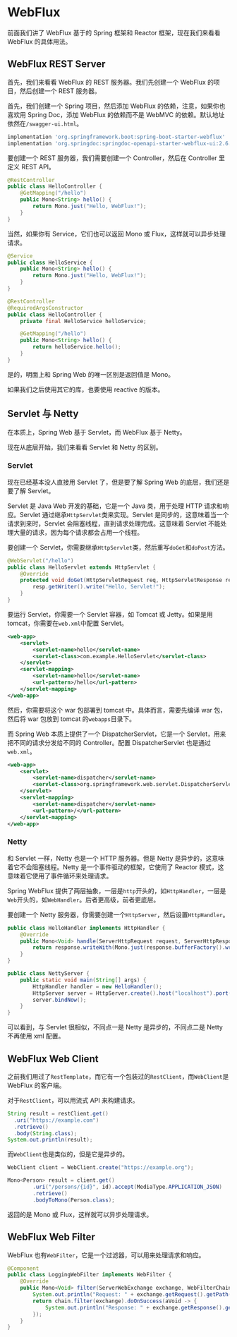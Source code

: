 # WebFlux

前面我们讲了 WebFlux 基于的 Spring 框架和 Reactor 框架，现在我们来看看 WebFlux 的具体用法。

## WebFlux REST Server

首先，我们来看看 WebFlux 的 REST 服务器。我们先创建一个 WebFlux 的项目，然后创建一个 REST 服务器。

首先，我们创建一个 Spring 项目，然后添加 WebFlux 的依赖，注意，如果你也喜欢用 Spring Doc，添加 WebFlux 的依赖而不是 WebMVC 的依赖。默认地址依然在`/swagger-ui.html`。

```groovy
implementation 'org.springframework.boot:spring-boot-starter-webflux'
implementation 'org.springdoc:springdoc-openapi-starter-webflux-ui:2.6.0'
```

要创建一个 REST 服务器，我们需要创建一个 Controller，然后在 Controller 里定义 REST API。

```java
@RestController
public class HelloController {
    @GetMapping("/hello")
    public Mono<String> hello() {
        return Mono.just("Hello, WebFlux!");
    }
}
```

当然，如果你有 Service，它们也可以返回 Mono 或 Flux，这样就可以异步处理请求。

```java
@Service
public class HelloService {
    public Mono<String> hello() {
        return Mono.just("Hello, WebFlux!");
    }
}
```

```java
@RestController
@RequiredArgsConstructor
public class HelloController {
    private final HelloService helloService;

    @GetMapping("/hello")
    public Mono<String> hello() {
        return helloService.hello();
    }
}
```

是的，明面上和 Spring Web 的唯一区别是返回值是 Mono。

如果我们之后使用其它的库，也要使用 reactive 的版本。

## Servlet 与 Netty

在本质上，Spring Web 基于 Servlet，而 WebFlux 基于 Netty。

现在从底层开始，我们来看看 Servlet 和 Netty 的区别。

### Servlet

现在已经基本没人直接用 Servlet 了，但是要了解 Spring Web 的底层，我们还是要了解 Servlet。

Servlet 是 Java Web 开发的基础，它是一个 Java 类，用于处理 HTTP 请求和响应。Servlet 通过继承`HttpServlet`类来实现。Servlet 是同步的，这意味着当一个请求到来时，Servlet 会阻塞线程，直到请求处理完成。这意味着 Servlet 不能处理大量的请求，因为每个请求都会占用一个线程。

要创建一个 Servlet，你需要继承`HttpServlet`类，然后重写`doGet`和`doPost`方法。

```java
@WebServlet("/hello")
public class HelloServlet extends HttpServlet {
    @Override
    protected void doGet(HttpServletRequest req, HttpServletResponse resp) throws ServletException, IOException {
        resp.getWriter().write("Hello, Servlet!");
    }
}
```

要运行 Servlet，你需要一个 Servlet 容器，如 Tomcat 或 Jetty。如果是用 tomcat，你需要在`web.xml`中配置 Servlet。

```xml
<web-app>
    <servlet>
        <servlet-name>hello</servlet-name>
        <servlet-class>com.example.HelloServlet</servlet-class>
    </servlet>
    <servlet-mapping>
        <servlet-name>hello</servlet-name>
        <url-pattern>/hello</url-pattern>
    </servlet-mapping>
</web-app>
```

然后，你需要将这个 war 包部署到 tomcat 中。具体而言，需要先编译 war 包，然后将 war 包放到 tomcat 的`webapps`目录下。

而 Spring Web 本质上提供了一个 DispatcherServlet，它是一个 Servlet，用来把不同的请求分发给不同的 Controller。配置 DispatcherServlet 也是通过`web.xml`。

```xml
<web-app>
    <servlet>
        <servlet-name>dispatcher</servlet-name>
        <servlet-class>org.springframework.web.servlet.DispatcherServlet</servlet-class>
    </servlet>
    <servlet-mapping>
        <servlet-name>dispatcher</servlet-name>
        <url-pattern>/</url-pattern>
    </servlet-mapping>
</web-app>
```

### Netty

和 Servlet 一样，Netty 也是一个 HTTP 服务器。但是 Netty 是异步的，这意味着它不会阻塞线程。Netty 是一个事件驱动的框架，它使用了 Reactor 模式，这意味着它使用了事件循环来处理请求。

Spring WebFlux 提供了两层抽象，一层是`http`开头的，如`HttpHandler`，一层是`Web`开头的，如`WebHandler`。后者更高级，前者更底层。

要创建一个 Netty 服务器，你需要创建一个`HttpServer`，然后设置`HttpHandler`。

```java
public class HelloHandler implements HttpHandler {
    @Override
    public Mono<Void> handle(ServerHttpRequest request, ServerHttpResponse response) {
        return response.writeWith(Mono.just(response.bufferFactory().wrap("Hello, Netty!".getBytes())));
    }
}
```

```java
public class NettyServer {
    public static void main(String[] args) {
        HttpHandler handler = new HelloHandler();
        HttpServer server = HttpServer.create().host("localhost").port(8080).handle(handler);
        server.bindNow();
    }
}
```

可以看到，与 Servlet 很相似，不同点一是 Netty 是异步的，不同点二是 Netty 不再使用 xml 配置。

## WebFlux Web Client

之前我们用过了`RestTemplate`，而它有一个包装过的`RestClient`，而`WebClient`是 WebFlux 的客户端。

对于`RestClient`，可以用流式 API 来构建请求。

```java
String result = restClient.get()
  .uri("https://example.com")
  .retrieve()
  .body(String.class);
System.out.println(result);
```

而`WebClient`也是类似的，但是它是异步的。

```java
WebClient client = WebClient.create("https://example.org");

Mono<Person> result = client.get()
		.uri("/persons/{id}", id).accept(MediaType.APPLICATION_JSON)
		.retrieve()
		.bodyToMono(Person.class);
```

返回的是 Mono 或 Flux，这样就可以异步处理请求。

## WebFlux Web Filter

WebFlux 也有`WebFilter`，它是一个过滤器，可以用来处理请求和响应。

```java
@Component
public class LoggingWebFilter implements WebFilter {
    @Override
    public Mono<Void> filter(ServerWebExchange exchange, WebFilterChain chain) {
        System.out.println("Request: " + exchange.getRequest().getPath());
        return chain.filter(exchange).doOnSuccess(aVoid -> {
            System.out.println("Response: " + exchange.getResponse().getStatusCode());
        });
    }
}
```
